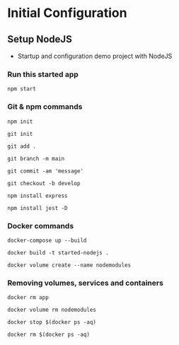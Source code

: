 # Initial Configuration

## Setup NodeJS

- Startup and configuration demo project with NodeJS

### Run this started app

```shell
npm start
```

### Git & npm commands

```shell
npm init

git init

git add .

git branch -m main

git commit -am 'message'

git checkout -b develop

npm install express

npm install jest -D
```

### Docker commands

```shell
docker-compose up --build

docker build -t started-nodejs .

docker volume create --name nodemodules
```

### Removing volumes, services and containers

```shell
docker rm app 

docker volume rm nodemodules

docker stop $(docker ps -aq)

docker rm $(docker ps -aq)
```


